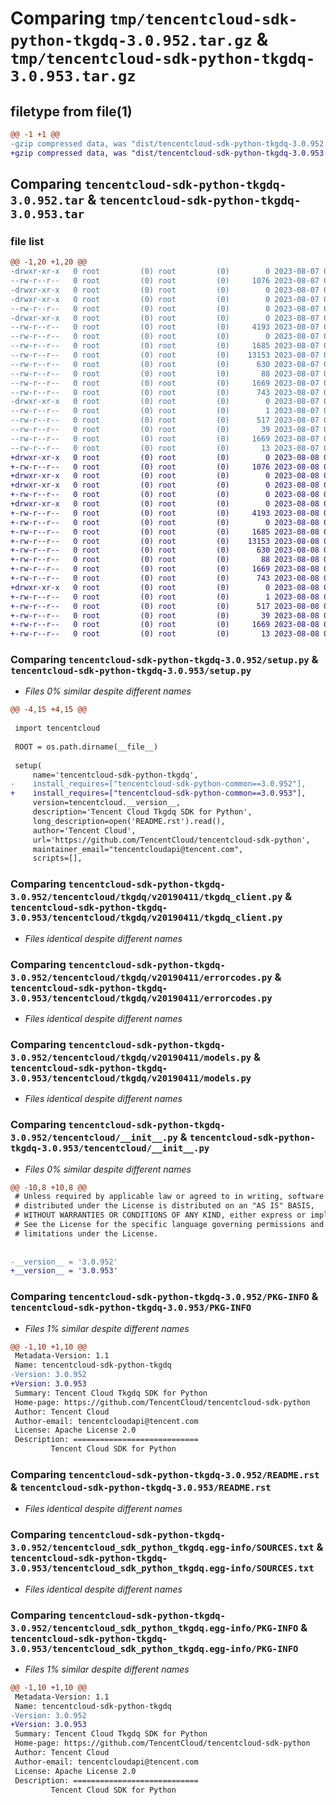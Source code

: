 # Comparing `tmp/tencentcloud-sdk-python-tkgdq-3.0.952.tar.gz` & `tmp/tencentcloud-sdk-python-tkgdq-3.0.953.tar.gz`

## filetype from file(1)

```diff
@@ -1 +1 @@
-gzip compressed data, was "dist/tencentcloud-sdk-python-tkgdq-3.0.952.tar", last modified: Mon Aug  7 09:05:05 2023, max compression
+gzip compressed data, was "dist/tencentcloud-sdk-python-tkgdq-3.0.953.tar", last modified: Tue Aug  8 00:34:45 2023, max compression
```

## Comparing `tencentcloud-sdk-python-tkgdq-3.0.952.tar` & `tencentcloud-sdk-python-tkgdq-3.0.953.tar`

### file list

```diff
@@ -1,20 +1,20 @@
-drwxr-xr-x   0 root         (0) root         (0)        0 2023-08-07 09:05:05.000000 tencentcloud-sdk-python-tkgdq-3.0.952/
--rw-r--r--   0 root         (0) root         (0)     1076 2023-08-07 09:05:05.000000 tencentcloud-sdk-python-tkgdq-3.0.952/setup.py
-drwxr-xr-x   0 root         (0) root         (0)        0 2023-08-07 09:05:05.000000 tencentcloud-sdk-python-tkgdq-3.0.952/tencentcloud/
-drwxr-xr-x   0 root         (0) root         (0)        0 2023-08-07 09:05:05.000000 tencentcloud-sdk-python-tkgdq-3.0.952/tencentcloud/tkgdq/
--rw-r--r--   0 root         (0) root         (0)        0 2023-08-07 09:05:05.000000 tencentcloud-sdk-python-tkgdq-3.0.952/tencentcloud/tkgdq/__init__.py
-drwxr-xr-x   0 root         (0) root         (0)        0 2023-08-07 09:05:05.000000 tencentcloud-sdk-python-tkgdq-3.0.952/tencentcloud/tkgdq/v20190411/
--rw-r--r--   0 root         (0) root         (0)     4193 2023-08-07 09:05:05.000000 tencentcloud-sdk-python-tkgdq-3.0.952/tencentcloud/tkgdq/v20190411/tkgdq_client.py
--rw-r--r--   0 root         (0) root         (0)        0 2023-08-07 09:05:05.000000 tencentcloud-sdk-python-tkgdq-3.0.952/tencentcloud/tkgdq/v20190411/__init__.py
--rw-r--r--   0 root         (0) root         (0)     1685 2023-08-07 09:05:05.000000 tencentcloud-sdk-python-tkgdq-3.0.952/tencentcloud/tkgdq/v20190411/errorcodes.py
--rw-r--r--   0 root         (0) root         (0)    13153 2023-08-07 09:05:05.000000 tencentcloud-sdk-python-tkgdq-3.0.952/tencentcloud/tkgdq/v20190411/models.py
--rw-r--r--   0 root         (0) root         (0)      630 2023-08-07 09:05:05.000000 tencentcloud-sdk-python-tkgdq-3.0.952/tencentcloud/__init__.py
--rw-r--r--   0 root         (0) root         (0)       88 2023-08-07 09:05:05.000000 tencentcloud-sdk-python-tkgdq-3.0.952/setup.cfg
--rw-r--r--   0 root         (0) root         (0)     1669 2023-08-07 09:05:05.000000 tencentcloud-sdk-python-tkgdq-3.0.952/PKG-INFO
--rw-r--r--   0 root         (0) root         (0)      743 2023-08-07 09:05:05.000000 tencentcloud-sdk-python-tkgdq-3.0.952/README.rst
-drwxr-xr-x   0 root         (0) root         (0)        0 2023-08-07 09:05:05.000000 tencentcloud-sdk-python-tkgdq-3.0.952/tencentcloud_sdk_python_tkgdq.egg-info/
--rw-r--r--   0 root         (0) root         (0)        1 2023-08-07 09:05:05.000000 tencentcloud-sdk-python-tkgdq-3.0.952/tencentcloud_sdk_python_tkgdq.egg-info/dependency_links.txt
--rw-r--r--   0 root         (0) root         (0)      517 2023-08-07 09:05:05.000000 tencentcloud-sdk-python-tkgdq-3.0.952/tencentcloud_sdk_python_tkgdq.egg-info/SOURCES.txt
--rw-r--r--   0 root         (0) root         (0)       39 2023-08-07 09:05:05.000000 tencentcloud-sdk-python-tkgdq-3.0.952/tencentcloud_sdk_python_tkgdq.egg-info/requires.txt
--rw-r--r--   0 root         (0) root         (0)     1669 2023-08-07 09:05:05.000000 tencentcloud-sdk-python-tkgdq-3.0.952/tencentcloud_sdk_python_tkgdq.egg-info/PKG-INFO
--rw-r--r--   0 root         (0) root         (0)       13 2023-08-07 09:05:05.000000 tencentcloud-sdk-python-tkgdq-3.0.952/tencentcloud_sdk_python_tkgdq.egg-info/top_level.txt
+drwxr-xr-x   0 root         (0) root         (0)        0 2023-08-08 00:34:45.000000 tencentcloud-sdk-python-tkgdq-3.0.953/
+-rw-r--r--   0 root         (0) root         (0)     1076 2023-08-08 00:34:45.000000 tencentcloud-sdk-python-tkgdq-3.0.953/setup.py
+drwxr-xr-x   0 root         (0) root         (0)        0 2023-08-08 00:34:45.000000 tencentcloud-sdk-python-tkgdq-3.0.953/tencentcloud/
+drwxr-xr-x   0 root         (0) root         (0)        0 2023-08-08 00:34:45.000000 tencentcloud-sdk-python-tkgdq-3.0.953/tencentcloud/tkgdq/
+-rw-r--r--   0 root         (0) root         (0)        0 2023-08-08 00:34:45.000000 tencentcloud-sdk-python-tkgdq-3.0.953/tencentcloud/tkgdq/__init__.py
+drwxr-xr-x   0 root         (0) root         (0)        0 2023-08-08 00:34:45.000000 tencentcloud-sdk-python-tkgdq-3.0.953/tencentcloud/tkgdq/v20190411/
+-rw-r--r--   0 root         (0) root         (0)     4193 2023-08-08 00:34:45.000000 tencentcloud-sdk-python-tkgdq-3.0.953/tencentcloud/tkgdq/v20190411/tkgdq_client.py
+-rw-r--r--   0 root         (0) root         (0)        0 2023-08-08 00:34:45.000000 tencentcloud-sdk-python-tkgdq-3.0.953/tencentcloud/tkgdq/v20190411/__init__.py
+-rw-r--r--   0 root         (0) root         (0)     1685 2023-08-08 00:34:45.000000 tencentcloud-sdk-python-tkgdq-3.0.953/tencentcloud/tkgdq/v20190411/errorcodes.py
+-rw-r--r--   0 root         (0) root         (0)    13153 2023-08-08 00:34:45.000000 tencentcloud-sdk-python-tkgdq-3.0.953/tencentcloud/tkgdq/v20190411/models.py
+-rw-r--r--   0 root         (0) root         (0)      630 2023-08-08 00:34:45.000000 tencentcloud-sdk-python-tkgdq-3.0.953/tencentcloud/__init__.py
+-rw-r--r--   0 root         (0) root         (0)       88 2023-08-08 00:34:45.000000 tencentcloud-sdk-python-tkgdq-3.0.953/setup.cfg
+-rw-r--r--   0 root         (0) root         (0)     1669 2023-08-08 00:34:45.000000 tencentcloud-sdk-python-tkgdq-3.0.953/PKG-INFO
+-rw-r--r--   0 root         (0) root         (0)      743 2023-08-08 00:34:45.000000 tencentcloud-sdk-python-tkgdq-3.0.953/README.rst
+drwxr-xr-x   0 root         (0) root         (0)        0 2023-08-08 00:34:45.000000 tencentcloud-sdk-python-tkgdq-3.0.953/tencentcloud_sdk_python_tkgdq.egg-info/
+-rw-r--r--   0 root         (0) root         (0)        1 2023-08-08 00:34:45.000000 tencentcloud-sdk-python-tkgdq-3.0.953/tencentcloud_sdk_python_tkgdq.egg-info/dependency_links.txt
+-rw-r--r--   0 root         (0) root         (0)      517 2023-08-08 00:34:45.000000 tencentcloud-sdk-python-tkgdq-3.0.953/tencentcloud_sdk_python_tkgdq.egg-info/SOURCES.txt
+-rw-r--r--   0 root         (0) root         (0)       39 2023-08-08 00:34:45.000000 tencentcloud-sdk-python-tkgdq-3.0.953/tencentcloud_sdk_python_tkgdq.egg-info/requires.txt
+-rw-r--r--   0 root         (0) root         (0)     1669 2023-08-08 00:34:45.000000 tencentcloud-sdk-python-tkgdq-3.0.953/tencentcloud_sdk_python_tkgdq.egg-info/PKG-INFO
+-rw-r--r--   0 root         (0) root         (0)       13 2023-08-08 00:34:45.000000 tencentcloud-sdk-python-tkgdq-3.0.953/tencentcloud_sdk_python_tkgdq.egg-info/top_level.txt
```

### Comparing `tencentcloud-sdk-python-tkgdq-3.0.952/setup.py` & `tencentcloud-sdk-python-tkgdq-3.0.953/setup.py`

 * *Files 0% similar despite different names*

```diff
@@ -4,15 +4,15 @@
 
 import tencentcloud
 
 ROOT = os.path.dirname(__file__)
 
 setup(
     name='tencentcloud-sdk-python-tkgdq',
-    install_requires=["tencentcloud-sdk-python-common==3.0.952"],
+    install_requires=["tencentcloud-sdk-python-common==3.0.953"],
     version=tencentcloud.__version__,
     description='Tencent Cloud Tkgdq SDK for Python',
     long_description=open('README.rst').read(),
     author='Tencent Cloud',
     url='https://github.com/TencentCloud/tencentcloud-sdk-python',
     maintainer_email="tencentcloudapi@tencent.com",
     scripts=[],
```

### Comparing `tencentcloud-sdk-python-tkgdq-3.0.952/tencentcloud/tkgdq/v20190411/tkgdq_client.py` & `tencentcloud-sdk-python-tkgdq-3.0.953/tencentcloud/tkgdq/v20190411/tkgdq_client.py`

 * *Files identical despite different names*

### Comparing `tencentcloud-sdk-python-tkgdq-3.0.952/tencentcloud/tkgdq/v20190411/errorcodes.py` & `tencentcloud-sdk-python-tkgdq-3.0.953/tencentcloud/tkgdq/v20190411/errorcodes.py`

 * *Files identical despite different names*

### Comparing `tencentcloud-sdk-python-tkgdq-3.0.952/tencentcloud/tkgdq/v20190411/models.py` & `tencentcloud-sdk-python-tkgdq-3.0.953/tencentcloud/tkgdq/v20190411/models.py`

 * *Files identical despite different names*

### Comparing `tencentcloud-sdk-python-tkgdq-3.0.952/tencentcloud/__init__.py` & `tencentcloud-sdk-python-tkgdq-3.0.953/tencentcloud/__init__.py`

 * *Files 0% similar despite different names*

```diff
@@ -10,8 +10,8 @@
 # Unless required by applicable law or agreed to in writing, software
 # distributed under the License is distributed on an "AS IS" BASIS,
 # WITHOUT WARRANTIES OR CONDITIONS OF ANY KIND, either express or implied.
 # See the License for the specific language governing permissions and
 # limitations under the License.
 
 
-__version__ = '3.0.952'
+__version__ = '3.0.953'
```

### Comparing `tencentcloud-sdk-python-tkgdq-3.0.952/PKG-INFO` & `tencentcloud-sdk-python-tkgdq-3.0.953/PKG-INFO`

 * *Files 1% similar despite different names*

```diff
@@ -1,10 +1,10 @@
 Metadata-Version: 1.1
 Name: tencentcloud-sdk-python-tkgdq
-Version: 3.0.952
+Version: 3.0.953
 Summary: Tencent Cloud Tkgdq SDK for Python
 Home-page: https://github.com/TencentCloud/tencentcloud-sdk-python
 Author: Tencent Cloud
 Author-email: tencentcloudapi@tencent.com
 License: Apache License 2.0
 Description: ============================
         Tencent Cloud SDK for Python
```

### Comparing `tencentcloud-sdk-python-tkgdq-3.0.952/README.rst` & `tencentcloud-sdk-python-tkgdq-3.0.953/README.rst`

 * *Files identical despite different names*

### Comparing `tencentcloud-sdk-python-tkgdq-3.0.952/tencentcloud_sdk_python_tkgdq.egg-info/SOURCES.txt` & `tencentcloud-sdk-python-tkgdq-3.0.953/tencentcloud_sdk_python_tkgdq.egg-info/SOURCES.txt`

 * *Files identical despite different names*

### Comparing `tencentcloud-sdk-python-tkgdq-3.0.952/tencentcloud_sdk_python_tkgdq.egg-info/PKG-INFO` & `tencentcloud-sdk-python-tkgdq-3.0.953/tencentcloud_sdk_python_tkgdq.egg-info/PKG-INFO`

 * *Files 1% similar despite different names*

```diff
@@ -1,10 +1,10 @@
 Metadata-Version: 1.1
 Name: tencentcloud-sdk-python-tkgdq
-Version: 3.0.952
+Version: 3.0.953
 Summary: Tencent Cloud Tkgdq SDK for Python
 Home-page: https://github.com/TencentCloud/tencentcloud-sdk-python
 Author: Tencent Cloud
 Author-email: tencentcloudapi@tencent.com
 License: Apache License 2.0
 Description: ============================
         Tencent Cloud SDK for Python
```

